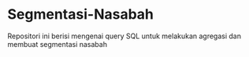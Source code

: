 # Segmentasi-Nasabah
Repositori ini berisi mengenai query SQL untuk melakukan agregasi dan membuat segmentasi nasabah
